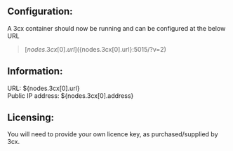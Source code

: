 ## Configuration:
A 3cx container should now be running and can be configured at the below URL
> [${nodes.3cx[0].url}](${nodes.3cx[0].url}:5015/?v=2)

## Information:
URL: ${nodes.3cx[0].url} \
Public IP address: ${nodes.3cx[0].address}

## Licensing:
You will need to provide your own licence key, as purchased/supplied by 3cx.
